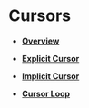 # Cursors<a name="EN-US_TOPIC_0289900395"></a>

-   **[Overview](overview-23.md)**  

-   **[Explicit Cursor](explicit-cursor.md)**  

-   **[Implicit Cursor](implicit-cursor.md)**  

-   **[Cursor Loop](cursor-loop.md)**  


